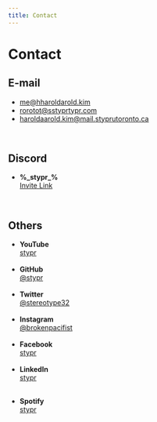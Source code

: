 ```yaml
---
title: Contact
---
```


# <i class="fa-solid fa-address-book"></i> Contact


## <i class="fa-solid fa-envelope"></i> E-mail

* [me&#64;h<span class="block">harold</span>arold.kim](mailto:)<br>
* [ro<span class="block">rot</span>ot&#64;s<span class="block">stypr</span>typr.com](mailto:)
* [ha<span class="block">roldaa</span>rold.kim&#64;mail.<span class="block">stypr</span>utoronto.ca](mailto:)

<br>

## <i class="fa-brands fa-discord"></i> Discord

* <b>%\_stypr\_%</b><br>[Invite Link](https://discord.com/invite/CDgMCp3bMZ)

<br>

## <i class="fa-solid fa-at"></i> Others

* <i class="fa-brands fa-youtube"></i> <b>YouTube</b><br>[stypr](https://www.youtube.com/c/stypr)<br><br>
* <i class="fa-brands fa-github-alt"></i> <b>GitHub</b><br>[@stypr](https://github.com/stypr)<br><br>
* <i class="fa-brands fa-twitter"></i> <b>Twitter</b><br>[@stereotype32](https://twitter.com/stereotype32)<br><br>
* <i class="fa-brands fa-instagram"></i> <b>Instagram</b><br>[@brokenpacifist](https://instagram.com/brokenpacifist)<br><br>
* <i class="fa-brands fa-facebook-square"></i> <b>Facebook</b><br>[stypr](https://www.facebook.com/stypr)<br><br>
* <i class="fa-brands fa-linkedin"></i> <b>LinkedIn</b><br>[stypr](https://www.linkedin.com/in/stypr/)<br><br>
<!-- * <i class="fa-brands fa-twitch"></i> <b>Twitch</b><br>[stypr64](https://twitch.tv/stypr64)<br><br> -->
* <i class="fa-brands fa-spotify"></i> <b>Spotify</b><br>[stypr](https://open.spotify.com/user/31yalj6bivtnzdeq2lf2bsgxxade?si=0cd1ea5ee61e48d4)<br><br>
